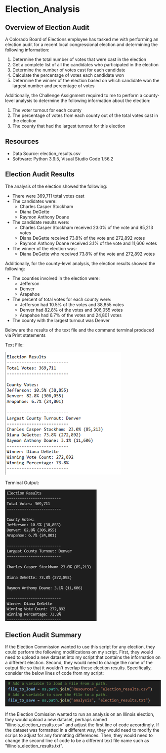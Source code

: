 # Election_Analysis

## Overview of Election Audit
A Colorado Board of Elections employee has tasked me with performing an election audit for a recent local congressional election and determining the following information:

1. Determine the total number of votes that were cast in the election
2. Get a complete list of all the candidates who participated in the election
3. Determine the number of votes cast for each candidate
4. Calculate the percentage of votes each candidate won
5. Determine the winner of the election based on which candidate won the largest number and percentage of votes

Additionally, the Challenge Assignment required to me to perform a county-level analysis to determine the following information about the election:

1. The voter turnout for each county
2. The percentage of votes from each county out of the total votes cast in the election
3. The county that had the largest turnout for this election

## Resources
- Data Source: election_results.csv
- Software: Python 3.9.5, Visual Studio Code 1.56.2

## Election Audit Results
The analysis of the election showed the following:
- There were 369,711 total votes cast
- The candidates were:
   -   Charles Casper Stockham
   -   Diana DeGette
   -   Raymon Anthony Doane
- The candidate results were:
   -   Charles Casper Stockham received 23.0% of the vote and 85,213 votes
   -   Diana DeGette received 73.8% of the vote and 272,892 votes
   -   Raymon Anthony Doane received 3.1% of the vote and 11,606 votes
- The winner of the election was:
   - Diana DeGette who received 73.8% of the vote and 272,892 votes

Additionally, for the county-level analysis, the election results showed the following:
- The counties involved in the election were:
   - Jefferson 
   - Denver
   - Arapahoe
- The percent of total votes for each county were:
   - Jefferson had 10.5% of the votes and 38,855 votes
   - Denver had 82.8% of the votes and 306,055 votes
   - Arapahoe had 6.7% of the votes and 24,801 votes
- The county with the largest turnout was Denver

Below are the results of the text file and the command terminal produced via Print statements

Text File:

![Election Results Text File](https://github.com/SethBoswell/Election_Analysis/blob/main/analysis/election_results_notepad.png)

Terminal Output:

![Election Results Terminal Output](https://github.com/SethBoswell/Election_Analysis/blob/main/analysis/election_results_terminal.png)

## Election Audit Summary
If the Election Commission wanted to use this script for any election, they could perform the following modifications on my script. First, they would need to upload a new dataset into my script that contains the information on a different election. Second, they would need to change the name of the output file so that it wouldn't overlap these election results. Specifically, consider the below lines of code from my script:

![Election Results Example Code](https://github.com/SethBoswell/Election_Analysis/blob/main/Resources/example_code.png)

If the Election Comission wanted to run an analysis on an Illinois election, they would upload a new dataset, perhaps named "illinois_election_results.csv" and adjust the first line of code accordingly. If the dataset was formatted in a different way, they would need to modify the scrips to adjust for any formatting differences. Then, they would need to change the second line of code to be a different text file name such as "illinois_election_results.txt".

